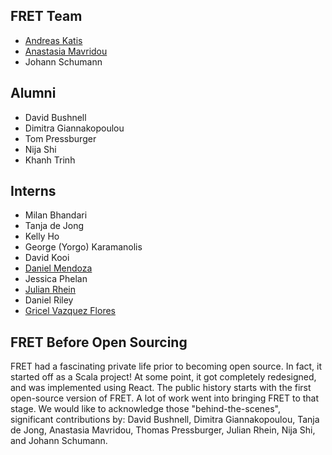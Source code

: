 FRET Team
---------

* [Andreas Katis](https://andreaskatis.github.io/)
* [Anastasia Mavridou](http://amavridou.com/)
* Johann Schumann

Alumni
-------

* David Bushnell
* Dimitra Giannakopoulou
* Tom Pressburger
* Nija Shi
* Khanh Trinh

Interns
-------

* Milan Bhandari
* Tanja de Jong
* Kelly Ho
* George (Yorgo) Karamanolis
* David Kooi
* [Daniel Mendoza](https://cs.stanford.edu/people/dmendo/)
* Jessica Phelan
* [Julian Rhein](https://www.fsd.ed.tum.de/staff-members/julian-rhein/)
* Daniel Riley
* [Gricel Vazquez Flores](https://www.cs.york.ac.uk/people/?group=his&username=gricel)


FRET Before Open Sourcing
-------------------------

FRET had a fascinating private life prior to becoming open source. In fact, it started off as a Scala project! At some point, it got completely redesigned, and was implemented using React. The public history starts with the first open-source version of FRET. A lot of work went into bringing FRET to that stage. We would like to acknowledge those "behind-the-scenes", significant contributions by: David Bushnell, Dimitra Giannakopoulou, Tanja de Jong, Anastasia Mavridou, Thomas Pressburger, Julian Rhein, Nija Shi, and Johann Schumann.
